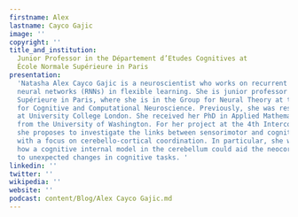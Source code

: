 ```yaml
---
firstname: Alex
lastname: Cayco Gajic
image: ''
copyright: ''
title_and_institution:
  Junior Professor in the Département d’Etudes Cognitives at
  École Normale Supérieure in Paris
presentation:
  'Natasha Alex Cayco Gajic is a neuroscientist who works on recurrent
  neural networks (RNNs) in flexible learning. She is junior professor at École Normale
  Supérieure in Paris, where she is in the Group for Neural Theory at the Laboratory
  for Cognitive and Computational Neuroscience. Previously, she was research associate
  at University College London. She received her PhD in Applied Mathematics in 2015
  from the University of Washington. For her project at the 4th Intercontinental Academia,
  she proposes to investigate the links between sensorimotor and cognitive behaviors
  with a focus on cerebello-cortical coordination. In particular, she wishes to explore
  how a cognitive internal model in the cerebellum could aid the neocortex in adapting
  to unexpected changes in cognitive tasks. '
linkedin: ''
twitter: ''
wikipedia: ''
website: ''
podcast: content/Blog/Alex Cayco Gajic.md
---
```

